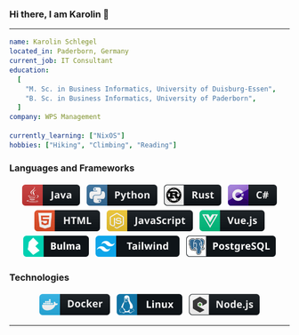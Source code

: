 ### Hi there, I am Karolin 👋

<!--
**karolinschlegel/karolinschlegel** is a ✨ _special_ ✨ repository because its `README.md` (this file) appears on your GitHub profile.

Here are some ideas to get you started:

- 🔭 I’m currently working on ...
- 🌱 I’m currently learning ...
- 👯 I’m looking to collaborate on ...
- 🤔 I’m looking for help with ...
- 💬 Ask me about ...
- 📫 How to reach me: ...
- 😄 Pronouns: ...
- ⚡ Fun fact: ...
-->

---


```yaml
name: Karolin Schlegel
located_in: Paderborn, Germany
current_job: IT Consultant
education:
  [
    "M. Sc. in Business Informatics, University of Duisburg-Essen",
    "B. Sc. in Business Informatics, University of Paderborn",
  ]
company: WPS Management

currently_learning: ["NixOS"]
hobbies: ["Hiking", "Climbing", "Reading"]
```

### Languages and Frameworks

<p align="center">
  <!-- For more icons please follow  https://github.com/MikeCodesDotNET/ColoredBadges -->
  <img alt="java" src="https://github.com/karolinschlegel/karolinschlegel/blob/main/Badges/dev/languages/java.svg" style="vertical-align:top; margin:4px; height:38px">
  <img alt="python" src="https://github.com/karolinschlegel/karolinschlegel/blob/main/Badges/dev/languages/python.svg" style="vertical-align:top; margin:4px; height:38px">
  <img alt="rust" src="https://github.com/karolinschlegel/karolinschlegel/blob/main/Badges/dev/languages/rust.svg" style="vertical-align:top; margin:4px; height:38px">
  <img alt="csharp" src="https://github.com/karolinschlegel/karolinschlegel/blob/main/Badges/dev/languages/csharp.svg" style="vertical-align:top; margin:4px; height:38px">
  <img alt="html" src="https://github.com/karolinschlegel/karolinschlegel/blob/main/Badges/dev/languages/html.svg" style="vertical-align:top; margin:4px; height:38px">
  <img alt="js" src="https://github.com/karolinschlegel/karolinschlegel/blob/main/Badges/dev/languages/js.svg" style="vertical-align:top; margin:4px; height:38px">
  <img alt="vue" src="https://github.com/karolinschlegel/karolinschlegel/blob/main/Badges/dev/frameworks/vue.svg" style="vertical-align:top; margin:4px; height:38px">
  <img alt="bulma" src="https://github.com/karolinschlegel/karolinschlegel/blob/main/Badges/dev/frameworks/bulma.svg" style="vertical-align:top; margin:4px; height:38px">
  <img alt="tailwind" src="https://github.com/karolinschlegel/karolinschlegel/blob/main/Badges/dev/frameworks/tailwind.svg" style="vertical-align:top; margin:4px; height:38px">
  <img alt="postgresql" src="https://github.com/karolinschlegel/karolinschlegel/blob/main/Badges/dev/frameworks/postgresql.svg" style="vertical-align:top; margin:4px; height:38px">
</p>

### Technologies
<p align="center">
  <!-- For more icons please follow  https://github.com/MikeCodesDotNET/ColoredBadges -->
  <img alt="docker" src="https://github.com/karolinschlegel/karolinschlegel/blob/main/Badges/dev/tools/docker.svg" style="vertical-align:top; margin:4px; height:38px">
  <img alt="linux" src="https://github.com/karolinschlegel/karolinschlegel/blob/main/Badges/dev/misc/linux.svg" style="vertical-align:top; margin:4px; height:38px">
  <img alt="nodejs" src="https://github.com/karolinschlegel/karolinschlegel/blob/main/Badges/dev/misc/nodejs.svg" style="vertical-align:top; margin:4px; height:38px">
</p>

---




<!--
<p align="center">
      <img src="https://www.vectorlogo.zone/logos/java/java-icon.svg" alt="java" width="65" height="65"/> 
      <img src="https://www.vectorlogo.zone/logos/python/python-icon.svg" alt="python" width="55" height="55"/>
      <img src="https://www.vectorlogo.zone/logos/springio/springio-icon.svg" alt="spring" width="55" height="55"/>
      <img src="https://www.vectorlogo.zone/logos/nodejs/nodejs-icon.svg" alt="Nodejs" width="55" height="55"/>
      <img src="https://www.vectorlogo.zone/logos/git-scm/git-scm-icon.svg" alt="GIT" width="55" height="55"/> 
      <img src="https://www.vectorlogo.zone/logos/kubernetes/kubernetes-icon.svg" alt="kubernetes" width="55" height="55"/>
      <img src="https://www.vectorlogo.zone/logos/elastic/elastic-icon.svg" alt="eastic" width="55" height="55"/>
      <img src="https://www.vectorlogo.zone/logos/microsoft_azure/microsoft_azure-icon.svg" alt="azure" width="55" height="55"/>
      <img src="https://www.vectorlogo.zone/logos/docker/docker-official.svg" alt="docker" width="60" height="50"/>
      <img src="https://www.vectorlogo.zone/logos/mysql/mysql-icon.svg" alt="mysql" width="45" height="55"/>
      <img src="https://www.vectorlogo.zone/logos/mongodb/mongodb-icon.svg" alt="mongodb" width="45" height="55"/>
</p>
-->
